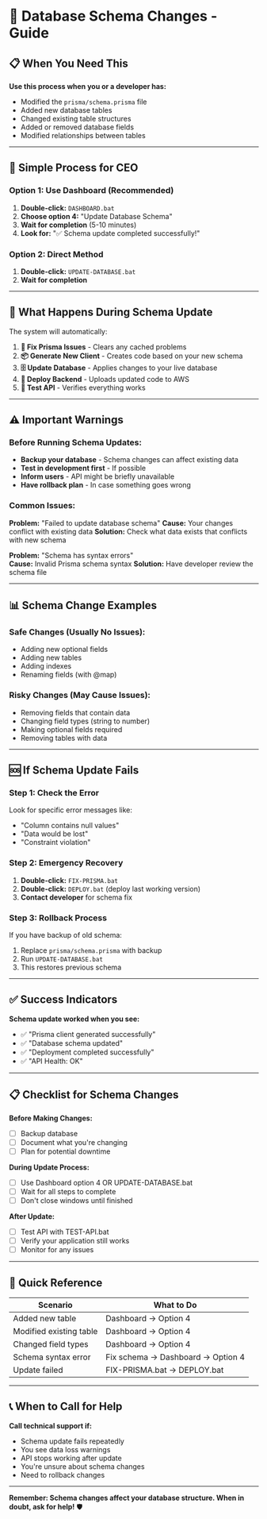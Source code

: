 # 🔄 Database Schema Changes - Guide

## 📋 When You Need This

**Use this process when you or a developer has:**
- Modified the `prisma/schema.prisma` file
- Added new database tables
- Changed existing table structures
- Added or removed database fields
- Modified relationships between tables

---

## 🎯 Simple Process for CEO

### **Option 1: Use Dashboard (Recommended)**
1. **Double-click:** `DASHBOARD.bat`
2. **Choose option 4:** "Update Database Schema"
3. **Wait for completion** (5-10 minutes)
4. **Look for:** "✅ Schema update completed successfully!"

### **Option 2: Direct Method**
1. **Double-click:** `UPDATE-DATABASE.bat`
2. **Wait for completion**

---

## 🔄 What Happens During Schema Update

The system will automatically:

1. **🔧 Fix Prisma Issues** - Clears any cached problems
2. **📦 Generate New Client** - Creates code based on your new schema
3. **🗄️ Update Database** - Applies changes to your live database
4. **🚀 Deploy Backend** - Uploads updated code to AWS
5. **🧪 Test API** - Verifies everything works

---

## ⚠️ Important Warnings

### **Before Running Schema Updates:**

- **Backup your database** - Schema changes can affect existing data
- **Test in development first** - If possible
- **Inform users** - API might be briefly unavailable
- **Have rollback plan** - In case something goes wrong

### **Common Issues:**

**Problem:** "Failed to update database schema"
**Cause:** Your changes conflict with existing data
**Solution:** Check what data exists that conflicts with new schema

**Problem:** "Schema has syntax errors"  
**Cause:** Invalid Prisma schema syntax
**Solution:** Have developer review the schema file

---

## 📊 Schema Change Examples

### **Safe Changes (Usually No Issues):**
- Adding new optional fields
- Adding new tables
- Adding indexes
- Renaming fields (with @map)

### **Risky Changes (May Cause Issues):**
- Removing fields that contain data
- Changing field types (string to number)
- Making optional fields required
- Removing tables with data

---

## 🆘 If Schema Update Fails

### **Step 1: Check the Error**
Look for specific error messages like:
- "Column contains null values" 
- "Data would be lost"
- "Constraint violation"

### **Step 2: Emergency Recovery**
1. **Double-click:** `FIX-PRISMA.bat`
2. **Double-click:** `DEPLOY.bat` (deploy last working version)
3. **Contact developer** for schema fix

### **Step 3: Rollback Process**
If you have backup of old schema:
1. Replace `prisma/schema.prisma` with backup
2. Run `UPDATE-DATABASE.bat`
3. This restores previous schema

---

## ✅ Success Indicators

**Schema update worked when you see:**
- ✅ "Prisma client generated successfully"
- ✅ "Database schema updated"  
- ✅ "Deployment completed successfully"
- ✅ "API Health: OK"

---

## 📋 Checklist for Schema Changes

**Before Making Changes:**
- [ ] Backup database
- [ ] Document what you're changing
- [ ] Plan for potential downtime

**During Update Process:**
- [ ] Use Dashboard option 4 OR UPDATE-DATABASE.bat
- [ ] Wait for all steps to complete
- [ ] Don't close windows until finished

**After Update:**
- [ ] Test API with TEST-API.bat
- [ ] Verify your application still works
- [ ] Monitor for any issues

---

## 🎯 Quick Reference

| Scenario | What to Do |
|----------|------------|
| Added new table | Dashboard → Option 4 |
| Modified existing table | Dashboard → Option 4 |
| Changed field types | Dashboard → Option 4 |
| Schema syntax error | Fix schema → Dashboard → Option 4 |
| Update failed | FIX-PRISMA.bat → DEPLOY.bat |

---

## 📞 When to Call for Help

**Call technical support if:**
- Schema update fails repeatedly
- You see data loss warnings
- API stops working after update
- You're unsure about schema changes
- Need to rollback changes

---

**Remember: Schema changes affect your database structure. When in doubt, ask for help!** 🛡️